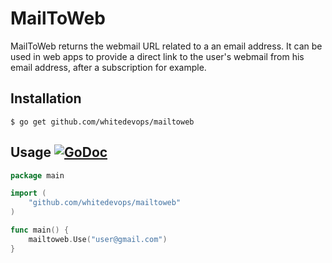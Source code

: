 # MailToWeb

MailToWeb returns the webmail URL related to a an email address.
It can be used in web apps to provide a direct link to the user's webmail from his email address, after a subscription for example.

## Installation

```Shell
$ go get github.com/whitedevops/mailtoweb
```

## Usage [![GoDoc](https://godoc.org/github.com/whitedevops/mailtoweb?status.svg)](https://godoc.org/github.com/whitedevops/mailtoweb)

```Go
package main

import (
	"github.com/whitedevops/mailtoweb"
)

func main() {
	mailtoweb.Use("user@gmail.com")
}
```
